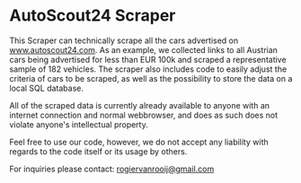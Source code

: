 # AutoScout24 Scraper

This Scraper can technically scrape all the cars advertised on www.autoscout24.com. As an example, we collected links to all
Austrian cars being advertised for less than EUR 100k and scraped a representative sample of 182 vehicles.
The scraper also includes code to easily adjust the criteria of cars to be scraped, as well as the possibility to store the data on a local SQL database.

All of the scraped data is currently already available to anyone with an internet connection and normal webbrowser, and does as such does not violate anyone's intellectual property.

Feel free to use our code, however, we do not accept any liability with regards to the code itself or its usage by others. 

For inquiries please contact:
rogiervanrooij@gmail.com
